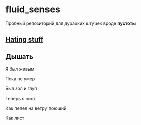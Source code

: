 # fluid_senses
Пробный репозиторий для дурацких штуцек вроде **пустоты**

## [Hating stuff](https://music.yandex.ru/album/22720249/track/105146371?utm_medium=copy_link)

## Дышать

Я был живым

Пока не умер

Был зол и глуп

Теперь я чист

Как пепел на ветру поющий

Как лист
